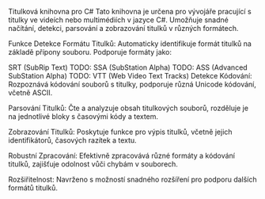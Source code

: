 Titulková knihovna pro C#
Tato knihovna je určena pro vývojáře pracující s titulky ve videích nebo multimédiích v jazyce C#. Umožňuje snadné načítání, detekci, parsování a zobrazování titulků v různých formátech.

Funkce
Detekce Formátu Titulků: Automaticky identifikuje formát titulků na základě přípony souboru. Podporuje formáty jako:

SRT (SubRip Text)
 TODO: SSA (SubStation Alpha)
 TODO: ASS (Advanced SubStation Alpha)
 TODO: VTT (Web Video Text Tracks)
Detekce Kódování: Rozpoznává kódování souborů s titulky, podporuje různá Unicode kódování, včetně ASCII.

Parsování Titulků: Čte a analyzuje obsah titulkových souborů, rozděluje je na jednotlivé bloky s časovými kódy a textem.

Zobrazování Titulků: Poskytuje funkce pro výpis titulků, včetně jejich identifikátorů, časových razítek a textu.

Robustní Zpracování: Efektivně zpracovává různé formáty a kódování titulků, zajišťuje odolnost vůči chybám v souborech.

Rozšiřitelnost: Navrženo s možností snadného rozšíření pro podporu dalších formátů titulků.
